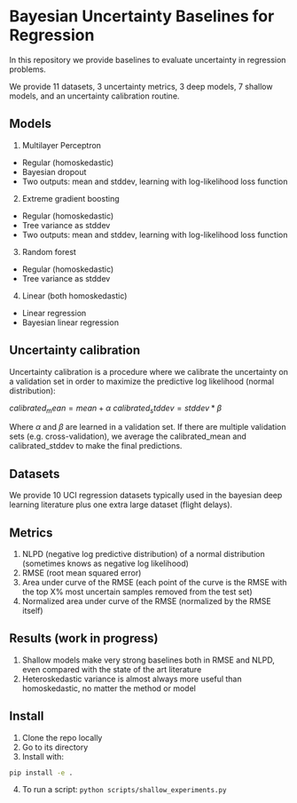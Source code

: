 # Bayesian Uncertainty Baselines for Regression

In this repository we provide baselines to evaluate uncertainty in regression problems.

We provide 11 datasets, 3 uncertainty metrics, 3 deep models, 7 shallow models, and an uncertainty calibration routine.

## Models

1. Multilayer Perceptron
  * Regular (homoskedastic)
  * Bayesian dropout
  * Two outputs: mean and stddev, learning with log-likelihood loss function
2. Extreme gradient boosting
  * Regular (homoskedastic)
  * Tree variance as stddev
  * Two outputs: mean and stddev, learning with log-likelihood loss function
3. Random forest
  * Regular (homoskedastic)
  * Tree variance as stddev
4. Linear (both homoskedastic)
  * Linear regression
  * Bayesian linear regression

## Uncertainty calibration

Uncertainty calibration is a procedure where we calibrate the uncertainty on a validation set in order to maximize the predictive log likelihood (normal distribution):

$calibrated_mean = mean + \alpha$
$calibrated_stddev = stddev * \beta$

Where $\alpha$ and $\beta$ are learned in a validation set. If there are multiple validation sets (e.g. cross-validation), we average the calibrated_mean and calibrated_stddev to make the final predictions.

## Datasets

We provide 10 UCI regression datasets typically used in the bayesian deep learning literature plus one extra large dataset (flight delays).

## Metrics
1. NLPD (negative log predictive distribution) of a normal distribution (sometimes knows as negative log likelihood)
2. RMSE (root mean squared error)
3. Area under curve of the RMSE (each point of the curve is the RMSE with the top X% most uncertain samples removed from the test set)
4. Normalized area under curve of the RMSE (normalized by the RMSE itself)

## Results (work in progress)
1. Shallow models make very strong baselines both in RMSE and NLPD, even compared with the state of the art literature
2. Heteroskedastic variance is almost always more useful than homoskedastic, no matter the method or model

## Install

1. Clone the repo locally
2. Go to its directory
3. Install with:
```bash
pip install -e .
```
4. To run a script: `python scripts/shallow_experiments.py`
